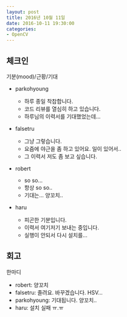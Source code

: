 ```yaml
---
layout: post
title: 2016년 10월 11일
date: 2016-10-11 19:30:00
categories:
- OpenCV
---
```


## 체크인

기분(mood)/근황/기대

* parkohyoung
  * 하루 종일 착찹합니다.
  * 코드 리뷰를 열심히 하고 있습니다.
  * 하루님의 이력서를 기대했었는데...

* falsetru
  * 그냥 그렇습니다.
  * 요즘에 야근을 좀 하고 있어요. 일이 있어서..
  * 그 이력서 저도 좀 보고 싶습니다.

* robert 
  * so so...
  * 항상 so so..
  * 기대는... 양꼬치..

* haru
  * 피곤한 기분입니다.
  * 이력서 여기저기 보내는 중입니다.
  * 실행이 안되서 다시 설치를...


## 회고

한마디

* robert: 양꼬치
* falsetru: 졸려요. 바꾸겠습니다. HSV...
* parkohyoung: 기대됩니다. 양꼬치..
* haru: 설치 실패 ㅠ.ㅠ
